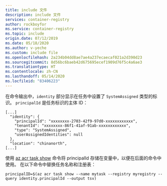 ```yaml
---
title: include 文件
description: include 文件
services: container-registry
author: rockboyfor
ms.service: container-registry
ms.topic: include
origin.date: 07/12/2019
ms.date: 05/18/2020
ms.author: v-yeche
ms.custom: include file
ms.openlocfilehash: 2a234b04dd8ae7ae4a237ecaecaf021a2d390d23
ms.sourcegitcommit: 8d56bc6baeb42d675695ecef1909d76f5c4a6ae3
ms.translationtype: HT
ms.contentlocale: zh-CN
ms.lasthandoff: 05/14/2020
ms.locfileid: "83406223"
---
```

在命令输出中，`identity` 部分显示在任务中设置了 `SystemAssigned` 类型的标识。 `principalId` 是任务标识的主体 ID：

```console
[...]
  "identity": {
    "principalId": "xxxxxxxx-2703-42f9-97d0-xxxxxxxxxxxx",
    "tenantId": "xxxxxxxx-86f1-41af-91ab-xxxxxxxxxxxx",
    "type": "SystemAssigned",
    "userAssignedIdentities": null
  },
  "location": "chinanorth",
[...]
``` 
使用 [az acr task show][az-acr-task-show] 命令将 principalId 存储在变量中，以便在后面的命令中使用。 在以下命令中替换任务名称和注册表：

```azurecli
principalID=$(az acr task show --name mytask --registry myregistry --query identity.principalId --output tsv)
```

<!-- LINKS - Internal -->

[az-acr-task-show]: https://docs.azure.cn/cli/acr/task?view=azure-cli-latest#az-acr-task-show

<!-- Update_Description: update meta properties, wording update, update link -->